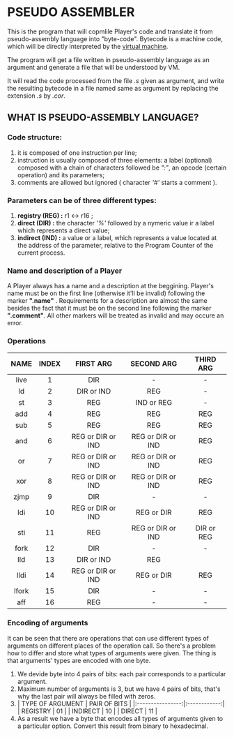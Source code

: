 # PSEUDO ASSEMBLER

This is the program that will copmlile Player's code and translate it from pseudo-assembly language into "byte-code". Bytecode is a machine code, which will be directly interpreted by the [virtual machine](https://github.com/yhetman/corewar "virtual machine").

The program will get a file written in pseudo-assembly language as an argument and generate a file that will be understood by VM.

It will read the code processed from the file *.s* given as argument, and write the resulting bytecode in a file named same as argument by replacing the extension *.s* by *.cor*.


## WHAT IS PSEUDO-ASSEMBLY LANGUAGE?


### Code structure:
1)	it is composed of one instruction per line;
2)	instruction is usually composed of three elements: a label (optional) composed with a chain of characters followed be *":"*, an opcode (certain operation) and its parameters;
3)	comments are allowed but ignored ( character *'#'* starts a comment ).

### Parameters can be of three different types:
1) **registry (REG) :** r1 <-> r16 ;
2) **direct (DIR) :** the character *'%'* followed by a nymeric value ir a label which represents a direct value;
3) **indirect (IND) :** a value or a label, which represents a value located at the address of the parameter, relative to the Program Counter of the current process.

### Name and description of a Player

  A Player always has a name and a description at the beggining.
  Player's name must be on the first line (otherwise it'll be invalid) following the marker **".name"** . Requirements for a description are almost the same besides the fact that it must be on the second line following the marker **".comment"**. All other markers will be treated as invalid and may occure an error.

### Operations

| NAME | INDEX | FIRST ARG | SECOND ARG | THIRD ARG |
|:----:|:-----:|:---------:|:----------:|:---------:|
| live | 1 | DIR | - | - |
| ld | 2 | DIR or IND | REG | - |
| st | 3 | REG | IND or REG | - |
| add | 4 | REG | REG | REG |
| sub | 5 | REG | REG | REG |
| and | 6 | REG or DIR or IND | REG or DIR or IND | REG |
| or | 7 | REG or DIR or IND | REG or DIR or IND | REG |
| xor | 8 | REG or DIR or IND | REG or DIR or IND | REG |
| zjmp | 9| DIR | - | - |
| ldi | 10 | REG or DIR or IND | REG or DIR | REG |
| sti | 11 | REG | REG or DIR or IND | DIR or REG |
| fork | 12 | DIR | - | - |
| lld | 13 | DIR or IND | REG |
| lldi | 14 | REG or DIR or IND | REG or DIR | REG |
| lfork | 15 | DIR | - | - |
| aff | 16 | REG | - | - |
 
### Encoding of arguments

 It can be seen that there are operations that can use different types of arguments on different places of the operation call. So there's a problem how to differ and store what types of arguments were given. The thing is that arguments' types are encoded with one byte.

1) We devide byte into 4 pairs of bits: each pair corresponds to a particular argument.
2) Maximum number of arguments is 3, but we have 4 pairs of bits, that's why the last pair will always be filled with zeros.
3) | TYPE OF ARGUMENT | PAIR OF BITS |
|:----------------:|:------------:|
| REGISTRY | 01 |
| INDIRECT | 10 |
| DIRECT | 11 |
4) As a result we have a byte that encodes all types of arguments given to a particular option. Convert this result from binary to hexadecimal.


